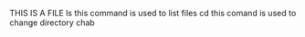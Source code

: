 THIS IS A FILE
ls this command is used to list files
cd this comand is used to change directory chab
